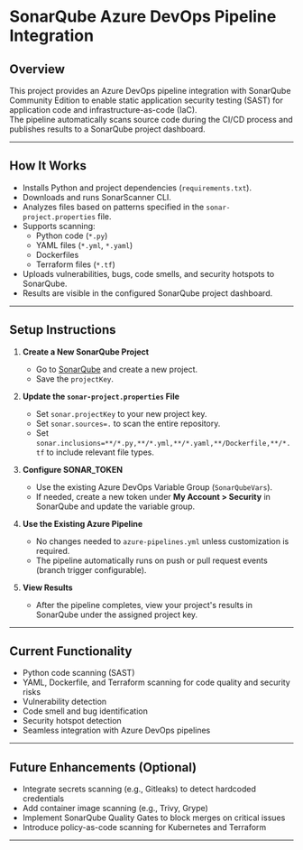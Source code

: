 # SonarQube Azure DevOps Pipeline Integration

## Overview

This project provides an Azure DevOps pipeline integration with SonarQube Community Edition to enable static application security testing (SAST) for application code and infrastructure-as-code (IaC).  
The pipeline automatically scans source code during the CI/CD process and publishes results to a SonarQube project dashboard.

---

## How It Works

- Installs Python and project dependencies (`requirements.txt`).
- Downloads and runs SonarScanner CLI.
- Analyzes files based on patterns specified in the `sonar-project.properties` file.
- Supports scanning:
  - Python code (`*.py`)
  - YAML files (`*.yml`, `*.yaml`)
  - Dockerfiles
  - Terraform files (`*.tf`)
- Uploads vulnerabilities, bugs, code smells, and security hotspots to SonarQube.
- Results are visible in the configured SonarQube project dashboard.

---

## Setup Instructions

1. **Create a New SonarQube Project**
   - Go to [SonarQube](https://sonarqube.cccudev.org) and create a new project.
   - Save the `projectKey`.

2. **Update the `sonar-project.properties` File**
   - Set `sonar.projectKey` to your new project key.
   - Set `sonar.sources=.` to scan the entire repository.
   - Set `sonar.inclusions=**/*.py,**/*.yml,**/*.yaml,**/Dockerfile,**/*.tf` to include relevant file types.

3. **Configure SONAR_TOKEN**
   - Use the existing Azure DevOps Variable Group (`SonarQubeVars`).
   - If needed, create a new token under **My Account > Security** in SonarQube and update the variable group.

4. **Use the Existing Azure Pipeline**
   - No changes needed to `azure-pipelines.yml` unless customization is required.
   - The pipeline automatically runs on push or pull request events (branch trigger configurable).

5. **View Results**
   - After the pipeline completes, view your project's results in SonarQube under the assigned project key.

---

## Current Functionality

- Python code scanning (SAST)
- YAML, Dockerfile, and Terraform scanning for code quality and security risks
- Vulnerability detection
- Code smell and bug identification
- Security hotspot detection
- Seamless integration with Azure DevOps pipelines

---

## Future Enhancements (Optional)

- Integrate secrets scanning (e.g., Gitleaks) to detect hardcoded credentials
- Add container image scanning (e.g., Trivy, Grype)
- Implement SonarQube Quality Gates to block merges on critical issues
- Introduce policy-as-code scanning for Kubernetes and Terraform

---
